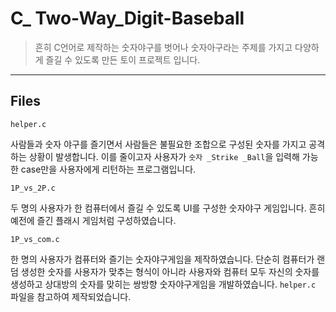 ﻿# C_ Two-Way_Digit-Baseball 
> 흔히 C언어로 제작하는 숫자야구를 벗어나 숫자아구라는 주제를 가지고 다양하게 즐길 수 있도록 만든 토이 프로젝트 입니다.

---

## Files
```
helper.c
```
사람들과 숫자 야구를 즐기면서 사람들은 불필요한 조합으로 구성된 숫자를 가지고 공격하는 상황이 발생합니다.
이를 줄이고자 사용자가 `숫자 _Strike _Ball`을 입력해 가능한 case만을 사용자에게 리턴하는 프로그램입니다.

```
1P_vs_2P.c
```
두 명의 사용자가 한 컴퓨터에서 즐길 수 있도록 UI를 구성한 숫자야구 게임입니다.
흔히 예전에 즐긴 플래시 게임처럼 구성하였습니다.

```
1P_vs_com.c
```
한 명의 사용자가 컴퓨터와 즐기는 숫자야구게임을 제작하였습니다. 단순히 컴퓨터가 랜덤 생성한 숫자를 사용자가 맞추는 형식이 아니라
사용자와 컴퓨터 모두 자신의 숫자를 생성하고 상대방의 숫자를 맞히는 쌍방향 숫자야구게임을 개발하였습니다.
`helper.c` 파일을 참고하여 제작되었습니다.

